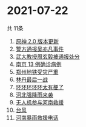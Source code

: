 # 2021-07-22
  共 11条

  <!-- BEGIN -->
  <!-- 最后更新时间:Thu Jul 22 2021 15:11:48 GMT+0000 (Coordinated Universal Time) -->
  1. [原神 2.0 版本更新](https://www.zhihu.com/search?q=原神)
1. [警方通报吴亦凡事件](https://www.zhihu.com/search?q=吴亦凡)
1. [武大教授周玄毅被通报处分](https://www.zhihu.com/search?q=周玄毅)
1. [南京 13 例确诊病例](https://www.zhihu.com/search?q=南京)
1. [郑州地铁受灾严重](https://www.zhihu.com/search?q=郑州地铁)
1. [林丹最后一战](https://www.zhihu.com/search?q=林丹最后一战)
1. [环环环环环太有梗了](https://www.zhihu.com/search?q=环环环环环)
1. [河北强降雨来袭](https://www.zhihu.com/search?q=河北暴雨)
1. [无人机参与河南救援](https://www.zhihu.com/search?q=翼龙无人机)
1. [台风](https://www.zhihu.com/search?q=台风)
1. [河南暴雨救援电话](https://www.zhihu.com/search?q=暴雨救援)
  <!-- END -->
  